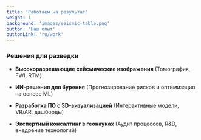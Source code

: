 ```yaml
---
title: 'Работаем на результат'
weight: 1
background: 'images/seismic-table.png'
button: 'Наш опыт'
buttonLink: 'ru/work'
---
```


### Решения для разведки

- **Высокоразрешающие сейсмические изображения** (Томография, FWI, RTM)

- **ИИ-решения для бурения** (Прогнозирование рисков и оптимизация на основе ML)

- **Разработка ПО с 3D-визуализацией** (Интерактивные модели, VR/AR, дашборды)

- **Экспертный консалтинг в геонауках** (Аудит процессов, R&D, внедрение технологий)